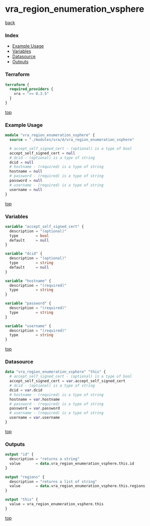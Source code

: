 # vra_region_enumeration_vsphere

[back](../vra.md)

### Index

- [Example Usage](#example-usage)
- [Variables](#variables)
- [Datasource](#datasource)
- [Outputs](#outputs)

### Terraform

```terraform
terraform {
  required_providers {
    vra = ">= 0.3.5"
  }
}
```

[top](#index)

### Example Usage

```terraform
module "vra_region_enumeration_vsphere" {
  source = "./modules/vra/d/vra_region_enumeration_vsphere"

  # accept_self_signed_cert - (optional) is a type of bool
  accept_self_signed_cert = null
  # dcid - (optional) is a type of string
  dcid = null
  # hostname - (required) is a type of string
  hostname = null
  # password - (required) is a type of string
  password = null
  # username - (required) is a type of string
  username = null
}
```

[top](#index)

### Variables

```terraform
variable "accept_self_signed_cert" {
  description = "(optional)"
  type        = bool
  default     = null
}

variable "dcid" {
  description = "(optional)"
  type        = string
  default     = null
}

variable "hostname" {
  description = "(required)"
  type        = string
}

variable "password" {
  description = "(required)"
  type        = string
}

variable "username" {
  description = "(required)"
  type        = string
}
```

[top](#index)

### Datasource

```terraform
data "vra_region_enumeration_vsphere" "this" {
  # accept_self_signed_cert - (optional) is a type of bool
  accept_self_signed_cert = var.accept_self_signed_cert
  # dcid - (optional) is a type of string
  dcid = var.dcid
  # hostname - (required) is a type of string
  hostname = var.hostname
  # password - (required) is a type of string
  password = var.password
  # username - (required) is a type of string
  username = var.username
}
```

[top](#index)

### Outputs

```terraform
output "id" {
  description = "returns a string"
  value       = data.vra_region_enumeration_vsphere.this.id
}

output "regions" {
  description = "returns a list of string"
  value       = data.vra_region_enumeration_vsphere.this.regions
}

output "this" {
  value = vra_region_enumeration_vsphere.this
}
```

[top](#index)